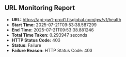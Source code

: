 ## URL Monitoring Report

- **URL:** https://api-gw1-prod1.fisglobal.com/gw/v1/health
- **Start Time:** 2025-07-21T09:53:38.587299
- **End Time:** 2025-07-21T09:53:38.881246
- **Total Time Taken:** 0.293947 seconds
- **HTTP Status Code:** 403
- **Status:** Failure
- **Failure Reason:** HTTP Status Code: 403
